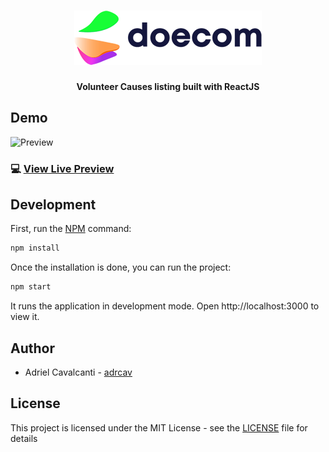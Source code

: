 <h1 align="center"><img src="./public/logo.png"></h1>
<div align="center">
  <p>
    <strong>Volunteer Causes listing built with ReactJS</strong>
  </p>
</div>

## Demo
![Preview](https://i.imgur.com/5iZC6L9.png)
### 💻 [View Live Preview](https://doecom.org/)

## Development

First, run the [NPM](https://www.npmjs.com/) command:
```sh
npm install
```

Once the installation is done, you can run the project:
```sh
npm start
```

It runs the application in development mode. Open http://localhost:3000 to view it.

## Author
* Adriel Cavalcanti - [adrcav](https://github.com/adrcav)

## License
This project is licensed under the MIT License - see the [LICENSE](LICENSE) file for details
